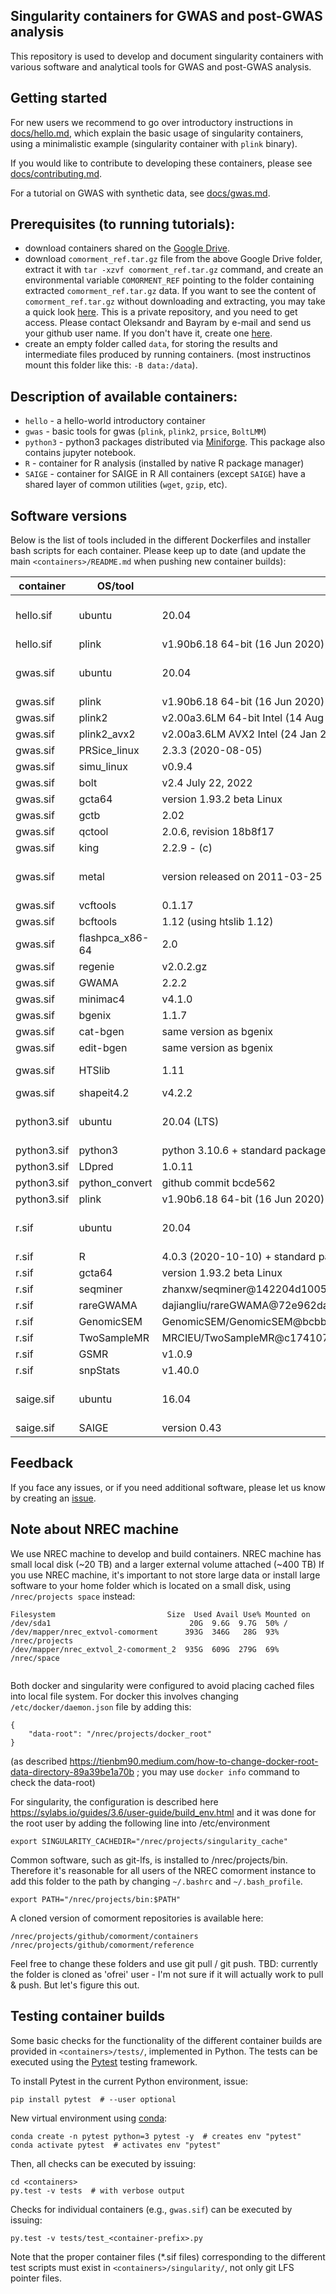 ## Singularity containers for GWAS and post-GWAS analysis
This repository is used to develop and document singularity containers with various software and analytical tools for GWAS and post-GWAS analysis.

## Getting started
For new users we recommend to go over introductory instructions in [docs/hello.md](docs/hello.md), which explain the basic usage of singularity containers, using a minimalistic example (singularity container with ``plink`` binary).

If you would like to contribute to developing these containers, please see  [docs/contributing.md](docs/contributing.md).

For a tutorial on GWAS with synthetic data, see [docs/gwas.md](docs/gwas.md).

## Prerequisites (to running tutorials):
* download containers shared on the [Google Drive](https://drive.google.com/drive/folders/1mfxZJ-7A-4lDlCkarUCxEf2hBIxQGO69?usp=sharing).
* download ``comorment_ref.tar.gz`` file from the above Google Drive folder, extract it with ``tar -xzvf comorment_ref.tar.gz`` command,
  and create an environmental variable ``COMORMENT_REF`` pointing to the folder containing extracted ``comorment_ref.tar.gz`` data.
  If you want to see the content of ``comorment_ref.tar.gz`` without downloading and extracting, 
  you may take a quick look [here](https://github.com/norment/comorment_data). This is a private repository, and you need to get access.
  Please contact Oleksandr and Bayram by e-mail and send us your github user name. If you don't have it, create one [here](http://github.com/join).
* create an empty folder called ``data``, for storing the results and intermediate files produced by running containers.
  (most instructinos mount this folder like this: ``-B data:/data``).

## Description of available containers:
* ``hello`` - a hello-world introductory container
* ``gwas`` - basic tools for gwas (``plink``, ``plink2``, ``prsice``, ``BoltLMM``)
* ``python3`` - python3 packages distributed via [Miniforge](https://github.com/conda-forge/miniforge). This package also contains jupyter notebook.
* ``R`` - container for R analysis (installed by native R package manager)
* ``SAIGE`` - container for SAIGE in R
All containers (except ``SAIGE``) have a shared layer of common utilities (``wget``, ``gzip``, etc). 

## Software versions

  Below is the list of tools included in the different Dockerfiles and installer bash scripts for each container. 
  Please keep up to date (and update the main `<containers>/README.md` when pushing new container builds):
  
  | container         | OS/tool             | version                                   | license
  | ----------------- | ------------------- | ----------------------------------------- | -------------
  | hello.sif         | ubuntu              | 20.04                                     | [Creative Commons CC-BY-SA version 3.0 UK licence](https://ubuntu.com/legal/intellectual-property-policy)
  | hello.sif         | plink               | v1.90b6.18 64-bit (16 Jun 2020)           | [GPLv3](https://www.gnu.org/licenses/gpl-3.0.html)
  | gwas.sif          | ubuntu              | 20.04                                     | [Creative Commons CC-BY-SA version 3.0 UK licence](https://ubuntu.com/legal/intellectual-property-policy)
  | gwas.sif          | plink               | v1.90b6.18 64-bit (16 Jun 2020)           | [GPLv3](https://www.gnu.org/licenses/gpl-3.0.html)
  | gwas.sif          | plink2              | v2.00a3.6LM 64-bit Intel (14 Aug 2022)    | [GPLv3](https://www.gnu.org/licenses/gpl-3.0.html)
  | gwas.sif          | plink2_avx2         | v2.00a3.6LM AVX2 Intel (24 Jan 2020)      | [GPLv3](https://www.gnu.org/licenses/gpl-3.0.html)
  | gwas.sif          | PRSice_linux        | 2.3.3 (2020-08-05)                        | [GPLv3](https://www.gnu.org/licenses/gpl-3.0.html)
  | gwas.sif          | simu_linux          | v0.9.4                                    | [GPLv3](https://www.gnu.org/licenses/gpl-3.0.html)
  | gwas.sif          | bolt                | v2.4 July 22, 2022                        | [GPLv3](https://www.gnu.org/licenses/gpl-3.0.html)
  | gwas.sif          | gcta64              | version 1.93.2 beta Linux                 | [GPLv3](https://www.gnu.org/licenses/gpl-3.0.html)
  | gwas.sif          | gctb                | 2.02                                      | [MIT](https://opensource.org/licenses/MIT)
  | gwas.sif          | qctool              | 2.0.6, revision 18b8f17                   | [Boost](https://www.boost.org/LICENSE_1_0.txt)
  | gwas.sif          | king                | 2.2.9 - (c)                               | [permissive](https://www.kingrelatedness.com/Download.shtml)
  | gwas.sif          | metal               | version released on 2011-03-25            | restrictive/permissive (Mersenne Twister code)
  | gwas.sif          | vcftools            | 0.1.17                                    | [GPLv3](https://www.gnu.org/licenses/gpl-3.0.html)
  | gwas.sif          | bcftools            | 1.12 (using htslib 1.12)                  | [MIT/Expat/GPLv3](https://github.com/samtools/bcftools/blob/develop/LICENSE)
  | gwas.sif          | flashpca_x86-64     | 2.0                                       | [GPLv3](https://www.gnu.org/licenses/gpl-3.0.html)
  | gwas.sif          | regenie             | v2.0.2.gz                                 | [MIT/Boost](https://github.com/rgcgithub/regenie/blob/master/LICENSE)
  | gwas.sif          | GWAMA               | 2.2.2                                     | -
  | gwas.sif          | minimac4            | v4.1.0                                    | [GPLv3](https://www.gnu.org/licenses/gpl-3.0.html)
  | gwas.sif          | bgenix              | 1.1.7                                     | [Boost](https://www.boost.org/LICENSE_1_0.txt)
  | gwas.sif          | cat-bgen            | same version as bgenix                    | [Boost](https://www.boost.org/LICENSE_1_0.txt)
  | gwas.sif          | edit-bgen           | same version as bgenix                    | [Boost](https://www.boost.org/LICENSE_1_0.txt)
  | gwas.sif          | HTSlib              | 1.11                                      | [MIT/Expat/Modified-BSD](https://github.com/samtools/htslib/blob/develop/LICENSE)
  | gwas.sif          | shapeit4.2          | v4.2.2                                    | [MIT](https://opensource.org/licenses/MIT)
  | python3.sif       | ubuntu              | 20.04 (LTS)                               | [Creative Commons CC-BY-SA version 3.0 UK licence](https://ubuntu.com/legal/intellectual-property-policy)
  | python3.sif       | python3             | python 3.10.6 + standard packages (numpy, pandas, etc.) | [PSF](https://docs.python.org/3.10/license.html)
  | python3.sif       | LDpred              | 1.0.11                                    | [MIT](https://opensource.org/licenses/MIT)
  | python3.sif       | python_convert      | github commit bcde562                     | [GPLv3](https://www.gnu.org/licenses/gpl-3.0.html)
  | python3.sif       | plink               | v1.90b6.18 64-bit (16 Jun 2020)           | [GPLv3](https://www.gnu.org/licenses/gpl-3.0.html)
  | r.sif             | ubuntu              | 20.04                                     | [Creative Commons CC-BY-SA version 3.0 UK licence](https://ubuntu.com/legal/intellectual-property-policy)
  | r.sif             | R                   | 4.0.3 (2020-10-10) + standard packages (data.table, ggplot, etc.) | [misc](https://www.r-project.org/Licenses/)
  | r.sif             | gcta64              | version 1.93.2 beta Linux                 | [GPLv3](https://www.gnu.org/licenses/gpl-3.0.html)
  | r.sif             | seqminer            | zhanxw/seqminer@142204d1005553ea87e1740ff97f0286291e41f9        | [GPL](https://github.com/zhanxw/seqminer/blob/master/LICENSE)
  | r.sif             | rareGWAMA           | dajiangliu/rareGWAMA@72e962dae19dc07251244f6c33275ada189c2126   | -
  | r.sif             | GenomicSEM          | GenomicSEM/GenomicSEM@bcbbaffff5767acfc5c020409a4dc54fbf07876b  | [GPLv3](https://www.gnu.org/licenses/gpl-3.0.html)
  | r.sif             | TwoSampleMR         | MRCIEU/TwoSampleMR@c174107cfd9ba47cf2f780849a263f37ac472a0e     | [unknown/MIT](https://github.com/MRCIEU/TwoSampleMR#:~:text=Unknown%2C%20MIT%20licenses-,found,-Citation)
  | r.sif             | GSMR                | v1.0.9                                    | [GPL>=v2](https://www.gnu.org/licenses/gpl-2.0.html)
  | r.sif             | snpStats            | v1.40.0                                   | [GPLv3](https://www.gnu.org/licenses/gpl-3.0.html)
  | saige.sif         | ubuntu              | 16.04                                     | [Creative Commons CC-BY-SA version 3.0 UK licence](https://ubuntu.com/legal/intellectual-property-policy)
  | saige.sif         | SAIGE               | version 0.43                              | [GPLv3](https://www.gnu.org/licenses/gpl-3.0.html)

## Feedback

If you face any issues, or if you need additional software, please let us know by creating an [issue](https://github.com/comorment/containers/issues/new). 

## Note about NREC machine

We use NREC machine to develop and build containers.
NREC machine has small local disk (~20 TB) and a larger external volume attached (~400 TB)
If you use NREC machine, it's important to not store large data or install large software to your home folder which is located on a small disk,
using ``/nrec/projects space`` instead:

```
Filesystem                         Size  Used Avail Use% Mounted on
/dev/sda1                               20G  9.6G  9.7G  50% /
/dev/mapper/nrec_extvol-comorment      393G  346G   28G  93% /nrec/projects
/dev/mapper/nrec_extvol_2-comorment_2  935G  609G  279G  69% /nrec/space


```

Both docker and singularity were configured to avoid placing cached files into local file system.
For docker this involves changing ``/etc/docker/daemon.json`` file by adding this:
```
{ 
    "data-root": "/nrec/projects/docker_root"
}
```
(as described https://tienbm90.medium.com/how-to-change-docker-root-data-directory-89a39be1a70b ; you may use ``docker info`` command to check the data-root)

For singularity, the configuration is described here https://sylabs.io/guides/3.6/user-guide/build_env.html
and it was done for the root user by adding  the following line into /etc/environment
```
export SINGULARITY_CACHEDIR="/nrec/projects/singularity_cache"
```

Common software, such as git-lfs, is installed to /nrec/projects/bin. 
Therefore it's reasonable for all users of the NREC comorment instance
to add this folder to the path by changing ``~/.bashrc`` and ``~/.bash_profile``.
```
export PATH="/nrec/projects/bin:$PATH"
```

A cloned version of comorment repositories is available here:
```
/nrec/projects/github/comorment/containers
/nrec/projects/github/comorment/reference
```
Feel free to change these folders and use git pull / git push. TBD: currently the folder is cloned as 'ofrei' user - I'm not sure if it will actually work to pull & push. But let's figure this out.

## Testing container builds

Some basic checks for the functionality of the different container builds are provided in `<containers>/tests/`, implemented in Python. 
The tests can be executed using the [Pytest](https://docs.pytest.org) testing framework. 

To install Pytest in the current Python environment, issue:
```
pip install pytest  # --user optional
```

New virtual environment using [conda](https://docs.conda.io/en/latest/index.html):
```
conda create -n pytest python=3 pytest -y  # creates env "pytest"
conda activate pytest  # activates env "pytest"
```

Then, all checks can be executed by issuing:
```
cd <containers>
py.test -v tests  # with verbose output
```

Checks for individual containers (e.g., `gwas.sif`) can be executed by issuing:
```
py.test -v tests/test_<container-prefix>.py
```

Note that the proper container files (*.sif files) corresponding to the different test scripts must exist in `<containers>/singularity/`, 
not only git LFS pointer files.

